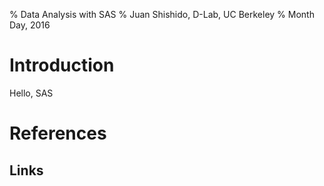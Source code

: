 % Data Analysis with SAS
% Juan Shishido, D-Lab, UC Berkeley
% Month Day, 2016

# Introduction

Hello, SAS

# References

## Links
